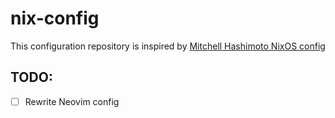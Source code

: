 # nix-config

This configuration repository is inspired by [Mitchell Hashimoto NixOS config](https://github.com/mitchellh/nixos-config)

## TODO:
- [ ] Rewrite Neovim config
